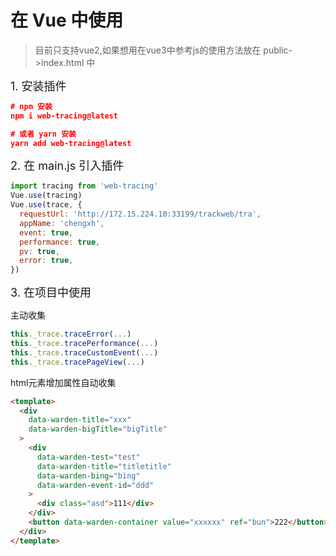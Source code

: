 # 在 Vue 中使用
> 目前只支持vue2,如果想用在vue3中参考js的使用方法放在 public->index.html 中

<font size=4>1. 安装插件</font>

``` json
# npm 安装
npm i web-tracing@latest

# 或者 yarn 安装
yarn add web-tracing@latest
```

<font size=4>2. 在 main.js 引入插件</font>

``` js
import tracing from 'web-tracing'
Vue.use(tracing)
Vue.use(trace, {
  requestUrl: 'http://172.15.224.10:33199/trackweb/tra',
  appName: 'chengxh',
  event: true,
  performance: true,
  pv: true,
  error: true,
})
```

<font size=4>3. 在项目中使用</font>

主动收集

``` js
this._trace.traceError(...)
this._trace.tracePerformance(...)
this._trace.traceCustomEvent(...)
this._trace.tracePageView(...)
```

html元素增加属性自动收集

``` html
<template>
  <div
    data-warden-title="xxx"
    data-warden-bigTitle="bigTitle"
  >
    <div
      data-warden-test="test"
      data-warden-title="titletitle"
      data-warden-bing="bing"
      data-warden-event-id="ddd"
    >
      <div class="asd">111</div>
    </div>
    <button data-warden-container value="xxxxxx" ref="bun">222</button>
  </div>
</template>
```
